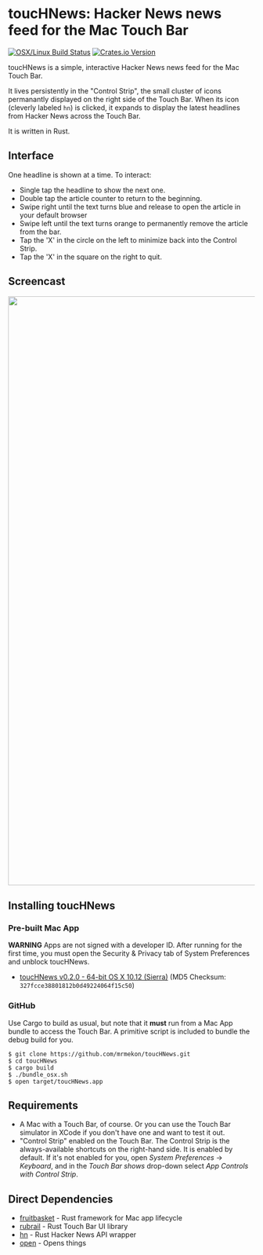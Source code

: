 # toucHNews: Hacker News news feed for the Mac Touch Bar

[![OSX/Linux Build Status](https://travis-ci.org/mrmekon/toucHNews.svg?branch=master)](https://travis-ci.org/mrmekon/toucHNews)
[![Crates.io Version](https://img.shields.io/crates/v/toucHNews.svg)](https://crates.io/crates/toucHNews)

toucHNews is a simple, interactive Hacker News news feed for the Mac Touch Bar.

It lives persistently in the "Control Strip", the small cluster of icons permanantly displayed on the right side of the Touch Bar.  When its icon (cleverly labeled `hn`) is clicked, it expands to display the latest headlines from Hacker News across the Touch Bar.

It is written in Rust.

## Interface 

One headline is shown at a time.  To interact:

* Single tap the headline to show the next one.
* Double tap the article counter to return to the beginning.
* Swipe right until the text turns blue and release to open the article in your default browser
* Swipe left until the text turns orange to permanently remove the article from the bar.
* Tap the 'X' in the circle on the left to minimize back into the Control Strip.
* Tap the 'X' in the square on the right to quit.


## Screencast

<img src="https://github.com/mrmekon/toucHNews/blob/master/docs/screencast.gif" width="1200">


## Installing toucHNews

### Pre-built Mac App

**WARNING** Apps are not signed with a developer ID.  After running for the first time, you must open the Security & Privacy tab of System Preferences and unblock toucHNews.

* [toucHNews v0.2.0 - 64-bit OS X 10.12 (Sierra)](https://github.com/mrmekon/toucHNews/releases/download/toucHNews-0.2.0/toucHNews.zip) (MD5 Checksum: `327fcce38801812b0d49224064f15c50`)

### GitHub

Use Cargo to build as usual, but note that it **must** run from a Mac App bundle to access the Touch Bar.  A primitive script is included to bundle the debug build for you.

```
$ git clone https://github.com/mrmekon/toucHNews.git
$ cd toucHNews
$ cargo build
$ ./bundle_osx.sh
$ open target/toucHNews.app
```

## Requirements

* A Mac with a Touch Bar, of course.  Or you can use the Touch Bar simulator in XCode if you don't have one and want to test it out.
* "Control Strip" enabled on the Touch Bar.  The Control Strip is the always-available shortcuts on the right-hand side.  It is enabled by default.  If it's not enabled for you, open *System Preferences* -> *Keyboard*, and in the *Touch Bar shows* drop-down select *App Controls with Control Strip*.

## Direct Dependencies

* [fruitbasket](https://github.com/mrmekon/fruitbasket) - Rust framework for Mac app lifecycle
* [rubrail](https://github.com/mrmekon/rubrail-rs) - Rust Touch Bar UI library
* [hn](https://github.com/mrmekon/hn-rs) - Rust Hacker News API wrapper
* [open](https://github.com/Byron/open-rs) - Opens things
